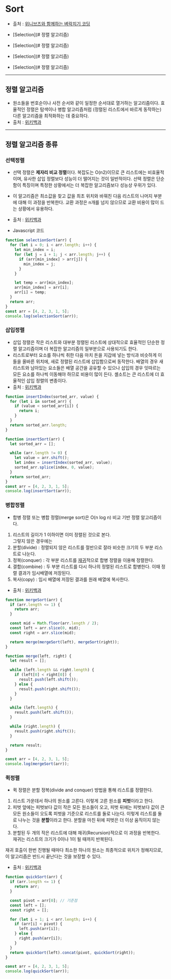 # Sort

- 출처 : [위니브즈와 함께하는 벼락치기 코딩](https://www.notion.so/a5a0fafe306e4cb78ec4476a272d156d?v=e116f6cdc6e34075bf8e4c0e56429a26)

- [Selection](# 정렬 알고리즘)
- [Selection](# 정렬 알고리즘)
- [Selection](# 정렬 알고리즘)
- [Selection](# 정렬 알고리즘)

---

## 정렬 알고리즘

- 원소들을 번호순이나 사전 순서와 같이 일정한 순서대로 열거하는 알고리즘이다. 효율적인 정렬은 탐색이나 병합 알고리즘처럼 (정렬된 리스트에서 바르게 동작하는) 다른 알고리즘을 최적화하는 데 중요하다.
- 출처 : [위키백과](https://ko.wikipedia.org/wiki/%EC%A0%95%EB%A0%AC_%EC%95%8C%EA%B3%A0%EB%A6%AC%EC%A6%98)

---

## 정렬 알고리즘 종류

### 선택정렬

- 선택 정렬은 **제자리 비교 정렬**이다. 복잡도는 O(n2)이므로 큰 리스트에는 비효율적이며, 유사한 삽입 정렬보다 성능이 더 떨어지는 것이 일반적이다. 선택 정렬은 단순함이 특징이며 특정한 상황에서는 더 복잡한 알고리즘보다 성능상 우위가 있다.
- 이 알고리즘은 최소값을 찾고 값을 최초 위치와 바꿔친 다음 리스트의 나머지 부분에 대해 이 과정을 반복한다. 교환 과정은 n개를 넘지 않으므로 교환 비용이 많이 드는 상황에서 유용하다.
- 출처 : [위키백과](https://ko.wikipedia.org/wiki/%EC%84%A0%ED%83%9D_%EC%A0%95%EB%A0%AC)

- Javascript 코드

```javascript
function selectionSort(arr) {
  for (let i = 0; i < arr.length; i++) {
    let min_index = i;
    for (let j = i + 1; j < arr.length; j++) {
      if (arr[min_index] > arr[j]) {
        min_index = j;
      }
    }

    let temp = arr[min_index];
    arr[min_index] = arr[i];
    arr[i] = temp;
  }
  return arr;
}
const arr = [4, 2, 3, 1, 5];
console.log(selectionSort(arr));
```

### 삽입정렬

- 삽입 정렬은 작은 리스트와 대부분 정렬된 리스트에 상대적으로 효율적인 단순한 정렬 알고리즘이며 더 복잡한 알고리즘의 일부분으로 사용되기도 한다.
- 리스트로부터 요소를 하나씩 취한 다음 마치 돈을 지갑에 넣는 방식과 비슷하게 이들을 올바른 위치에, 새로 정렬된 리스트에 삽입함으로써 동작한다. 배열의 경우 새 리스트와 남아있는 요소들은 배열 공간을 공유할 수 있으나 삽입의 경우 잇따르는 모든 요소를 하나씩 이동해야 하므로 비용이 많이 든다. 셸소트는 큰 리스트에 더 효율적인 삽입 정렬의 변종이다.
- 출처 : [위키백과](https://ko.wikipedia.org/wiki/%EC%A0%95%EB%A0%AC_%EC%95%8C%EA%B3%A0%EB%A6%AC%EC%A6%98#%EC%82%BD%EC%9E%85_%EC%A0%95%EB%A0%AC)

```javascript
function insertIndex(sorted_arr, value) {
  for (let i in sorted_arr) {
    if (value < sorted_arr[i]) {
      return i;
    }
  }
  return sorted_arr.length;
}

function insertSort(arr) {
  let sorted_arr = [];

  while (arr.length != 0) {
    let value = arr.shift();
    let index = insertIndex(sorted_arr, value);
    sorted_arr.splice(index, 0, value);
  }
  return sorted_arr;
}
const arr = [4, 2, 3, 1, 5];
console.log(insertSort(arr));
```

### 병합정렬

- 합병 정렬 또는 병합 정렬(merge sort)은 O(n log n) 비교 기반 정렬 알고리즘이다.

1. 리스트의 길이가 1 이하이면 이미 정렬된 것으로 본다.<br>그렇지 않은 경우에는
2. 분할(divide) : 정렬되지 않은 리스트를 절반으로 잘라 비슷한 크기의 두 부분 리스트로 나눈다.
3. 정복(conquer) : 각 부분 리스트를 [재귀](https://ko.wikipedia.org/wiki/%EC%9E%AC%EA%B7%80%ED%95%A8%EC%88%98)적으로 합병 정렬을 이용해 정렬한다.
4. 결합(combine) : 두 부분 리스트를 다시 하나의 정렬된 리스트로 합병한다. 이때 정렬 결과가 임시배열에 저장된다.
5. 복사(copy) : 임시 배열에 저장된 결과를 원래 배열에 복사한다.

- 출처 : [위키백과](https://ko.wikipedia.org/wiki/%ED%95%A9%EB%B3%91_%EC%A0%95%EB%A0%AC)

```javascript
function mergeSort(arr) {
  if (arr.length <= 1) {
    return arr;
  }

  const mid = Math.floor(arr.length / 2);
  const left = arr.slice(0, mid);
  const right = arr.slice(mid);

  return merge(mergeSort(left), mergeSort(right));
}

function merge(left, right) {
  let result = [];

  while (left.length && right.length) {
    if (left[0] < right[0]) {
      result.push(left.shift());
    } else {
      result.push(right.shift());
    }
  }

  while (left.length) {
    result.push(left.shift());
  }

  while (right.length) {
    result.push(right.shift());
  }

  return result;
}

const arr = [4, 2, 3, 1, 5];
console.log(mergeSort(arr));
```

### 퀵정렬

- 퀵 정렬은 분할 정복(divide and conquer) 방법을 통해 리스트를 정렬한다.

1. 리스트 가운데서 하나의 원소를 고른다. 이렇게 고른 원소를 **피벗**이라고 한다.
2. 피벗 앞에는 피벗보다 값이 작은 모든 원소들이 오고, 피벗 뒤에는 피벗보다 값이 큰 모든 원소들이 오도록 피벗을 기준으로 리스트를 둘로 나눈다. 이렇게 리스트를 둘로 나누는 것을 **분할**이라고 한다. 분할을 마친 뒤에 피벗은 더 이상 움직이지 않는다.
3. 분할된 두 개의 작은 리스트에 대해 재귀(Recursion)적으로 이 과정을 반복한다. 재귀는 리스트의 크기가 0이나 1이 될 때까지 반복된다.

재귀 호출이 한번 진행될 때마다 최소한 하나의 원소는 최종적으로 위치가 정해지므로, 이 알고리즘은 반드시 끝난다는 것을 보장할 수 있다.

- 출처 : [위키백과](https://ko.wikipedia.org/wiki/%ED%80%B5_%EC%A0%95%EB%A0%AC)

```javascript
function quickSort(arr) {
  if (arr.length <= 1) {
    return arr;
  }

  const pivot = arr[0]; // 기준점
  const left = [];
  const right = [];

  for (let i = 1; i < arr.length; i++) {
    if (arr[i] < pivot) {
      left.push(arr[i]);
    } else {
      right.push(arr[i]);
    }
  }
  return quickSort(left).concat(pivot, quickSort(right));
}

const arr = [4, 2, 3, 1, 5];
console.log(quickSort(arr));
```
